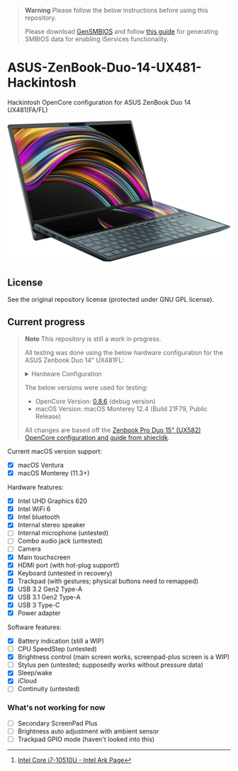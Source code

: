 > **Warning** Please follow the below instructions before using this repository.
> 
> Please download [GenSMBIOS](https://github.com/corpnewt/GenSMBIOS) and follow [this guide](https://dortania.github.io/OpenCore-Post-Install/universal/iservices.html#using-gensmbios) for generating SMBIOS data for enabling iServices functionality.

# ASUS-ZenBook-Duo-14-UX481-Hackintosh
Hackintosh OpenCore configuration for ASUS ZenBook Duo 14 UX481(FA/FL)

<p>
  <img
    src="https://raw.githubusercontent.com/Qonfused/ASUS-ZenBook-Duo-14-UX481-Hackintosh/main/assets/UX481FL.png"
    alt="UX481FL"
    class="center"
  >
</p>


## License
See the original repository license (protected under GNU GPL license).


## Current progress

> **Note**
> This repository is still a work in progress.
>
> All testing was done using the below hardware configuration for the ASUS Zenbook Duo 14" UX481FL:
>
><details><summary>Hardware Configuration</summary>
> 
>  |Component | Brand |
>  |--- | --- |
>  |CPU | Intel Core i7-10510U (Comet Lake) 4-core Processor [^0a]|
>  |iGPU | Intel UHD Graphics 620|
>  |dGPU | Nvidia GeForce MX250 2GB (10W 1D52 version; disabled)|
>  |Audio | Realtek ALC294|
>  |Memory | 16GB LPDDR3 2133MHz Cl16<br>(Micron MT52L1G32D4PG-093)|
>  |Wifi & Bluetooth | • Intel AX201 WiFi 6<br>• Bluetooth 5.0|
>  |Storage | Intel 660p 1TB M.2-2280 NVMe SSD<br>(INTEL SSDPEKNW010T8)|
>  |Camera | Windows Hello HD Camera with IR|
>  |Trackpad | ELAN1207, _SB.PCI0.I2C1.ETPD, 04F3:310E|
>  |Display | • 14" (1920 x 1080) IPS display<br>• 12.6" (1920 x 515) IPS Screenpad Plus display|
>  |Touch Screen | • ELAN9008, \\_SB.PCI0.I2C0.TPL1, 04F3:310E<br>• ELAN9009, \\_SB.PCI0.I2C3.TPL0, 04F3:29DE|
>  |Ports | (Left)<br>• 1x 4.5mm DC-in (19V; 3.42A)<br>• 1x HDMI 1.4<br>• 1x USB 3.1 Gen 2 Type-A<br>• 1x USB 3.1 Gen 2 Type-C<br>(Right)<br>• 1x USB 3.1 Gen 1 Type-A<br>• 1x 3.5 mm Audio combo jack<br>• 1x MicroSD card reader<br>|
>  |Battery | Dynapack 70Wh (15.4V; 4440mAh) 4-cell LiPo Battery|
> [^0a]: [Intel Core i7-10510U - Intel Ark Page](https://ark.intel.com/content/www/us/en/ark/products/196449/intel-core-i710510u-processor-8m-cache-up-to-4-90-ghz.html)
>
> </details>
> 
> The below versions were used for testing:
> * OpenCore Version: [0.8.6](https://github.com/acidanthera/OpenCorePkg/releases/tag/0.8.6) (debug version)
> * macOS Version: macOS Monterey 12.4 (Build 21F79, Public Release)
>
> All changes are based off the [Zenbook Pro Duo 15" (UX582) OpenCore configuration and guide from shiecldk](https://github.com/shiecldk/ASUS-ZenBook-Pro-Duo-15-OLED-UX582-Hackintosh).


Current macOS version support:
- [x] macOS Ventura
- [x] macOS Monterey (11.3+)

Hardware features:
- [x] Intel UHD Graphics 620
- [x] Intel WiFi 6
- [x] Intel bluetooth
- [x] Internal stereo speaker
- [ ] Internal microphone (untested)
- [ ] Combo audio jack (untested)
- [ ] Camera
- [x] Main touchscreen
- [x] HDMI port (with hot-plug support!)
- [x] Keyboard (untested in recovery)
- [x] Trackpad (with gestures; physical buttons need to remapped)
- [x] USB 3.2 Gen2 Type-A
- [x] USB 3.1 Gen2 Type-A
- [x] USB 3 Type-C
- [x] Power adapter

Software features:
- [x] Battery indication (still a WIP)
- [ ] CPU SpeedStep (untested)
- [x] Brightness control (main screen works, screenpad-plus screen is a WIP)
- [ ] Stylus pen (untested; supposedly works without pressure data)
- [x] Sleep/wake
- [x] iCloud
- [ ] Continuity (untested)

### What's not working for now
- [ ] Secondary ScreenPad Plus
- [ ] Brightness auto adjustment with ambient sensor
- [ ] Trackpad GPIO mode (haven't looked into this)
